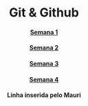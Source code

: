 <div align="center">
  <h1>Git & Github</h1>
  
  <a href="https://github.com/carlosbarretoeng/carlosbarretoeng/tree/master/Semana1"><h4>Semana 1</h4></a>

  <a href="https://github.com/carlosbarretoeng/carlosbarretoeng/tree/master/Semana2"><h4>Semana 2</h4></a>

  <a href="https://github.com/carlosbarretoeng/carlosbarretoeng/tree/master/Semana2"><h4>Semana 3</h4></a>
  
  <a href="https://github.com/carlosbarretoeng/carlosbarretoeng/tree/master/Semana2"><h4>Semana 4</h4></a>
  
  <h4>Linha inserida pelo Mauri</h4>
  
</div>
